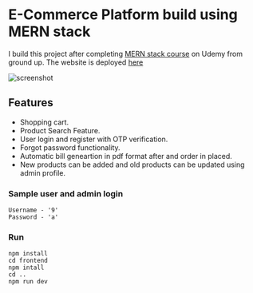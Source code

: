 # E-Commerce Platform build using MERN stack

I build this project after completing [MERN stack course](http://ude.my/UC-cb73cf2d-fdaf-41fb-9939-541f1df39487) on Udemy from ground up. The website is deployed [here](https://ecom-webapp.herokuapp.com/)

![screenshot](https://github.com/wraith-0/ecom-webapp/blob/master/uploads/Screenshot%202021-03-11%20133917.png)

## Features

- Shopping cart.
- Product Search Feature.
- User login and register with OTP verification.
- Forgot password functionality.
- Automatic bill geneartion in pdf format after and order in placed.
- New products can be added and old products can be updated using admin profile.

### Sample user and admin login

```
Username - '9'
Password - 'a'
```

### Run

```
npm install
cd frontend
npm intall
cd ..
npm run dev
```
